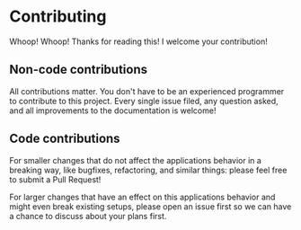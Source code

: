 # Contributing

Whoop! Whoop! Thanks for reading this! I welcome your contribution!

## Non-code contributions

All contributions matter. You don't have to be an experienced programmer to contribute to this project. Every single issue filed, any question asked, and all improvements to the documentation is welcome!

## Code contributions

For smaller changes that do not affect the applications behavior in a breaking way, like bugfixes, refactoring, and similar things: please feel free to submit a Pull Request!

For larger changes that have an effect on this applications behavior and might even break existing setups, please open an issue first so we can have a chance to discuss about your plans first.
